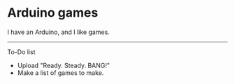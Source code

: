 # Arduino games

I have an Arduino, and I like games.
***
To-Do list
* Upload "Ready. Steady. BANG!"
* Make a list of games to make.
